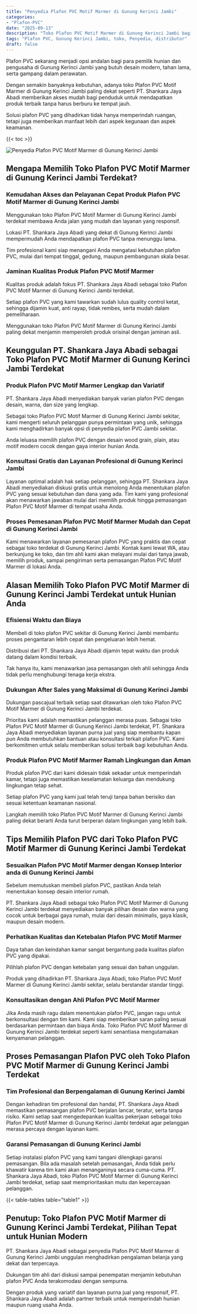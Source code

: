 ```yaml
---
title: "Penyedia Plafon PVC Motif Marmer di Gunung Kerinci Jambi"
categories: 
- "Plafon-PVC"
date: "2025-09-13"
description: "Toko Plafon PVC Motif Marmer di Gunung Kerinci Jambi bagi rumah, perkantoran, serta ritel. Produk berkualitas, pilihan motif, warna elegan, dengan servis pemasangan ditangani oleh teknisi berpengalaman dan garansi resmi!|Jasa distribusi Plafon PVC Motif Marmer di Gunung Kerinci Jambi untuk kebutuhan hunian, office, maupun gerai, beserta produk unggulan dan penempatan oleh tenaga ahli profesional serta garansi resmi.|Alternatif Plafon PVC Motif Marmer di Gunung Kerinci Jambi yang andal bagi tempat tinggal, office, serta gerai, dengan plafon unggulan dan pemasangan ditangani oleh teknisi profesional dan kepastian resmi.|Distribusi Plafon PVC Motif Marmer di Gunung Kerinci Jambi bagi rumah, perkantoran, serta gerai, beserta plafon unggulan dan instalasi dikerjakan oleh tenaga ahli profesional, disertai beserta kepastian resmi.}"
tags: "Plafon PVC, Gunung Kerinci Jambi, toko, Penyedia, distributor"
draft: false
---
```


Plafon PVC sekarang menjadi opsi andalan bagi para pemilik hunian dan pengusaha di Gunung Kerinci Jambi yang butuh desain modern, tahan lama, serta gampang dalam perawatan.

Dengan semakin banyaknya kebutuhan, adanya toko Plafon PVC Motif Marmer di Gunung Kerinci Jambi paling dekat seperti PT. Shankara Jaya Abadi memberikan akses mudah bagi penduduk untuk mendapatkan produk terbaik tanpa harus berburu ke tempat jauh.

Solusi plafon PVC yang dihadirkan tidak hanya memperindah ruangan, tetapi juga memberikan manfaat lebih dari aspek kegunaan dan aspek keamanan.

{{< toc >}}

![Penyedia Plafon PVC Motif Marmer di Gunung Kerinci Jambi](/images/Plafon-PVC/Penyedia-Plafon-PVC-Motif-Marmer-di-Gunung-Kerinci-Jambi.png)


## Mengapa Memilih Toko Plafon PVC Motif Marmer di Gunung Kerinci Jambi Terdekat?

### Kemudahan Akses dan Pelayanan Cepat Produk Plafon PVC Motif Marmer di Gunung Kerinci Jambi

Menggunakan toko Plafon PVC Motif Marmer di Gunung Kerinci Jambi terdekat membawa Anda jalan yang mudah dan layanan yang responsif.

Lokasi PT. Shankara Jaya Abadi yang dekat di Gunung Kerinci Jambi mempermudah Anda mendapatkan plafon PVC tanpa menunggu lama.

Tim profesional kami siap menangani Anda mengatasi kebutuhan plafon PVC, mulai dari tempat tinggal, gedung, maupun pembangunan skala besar.

### Jaminan Kualitas Produk Plafon PVC Motif Marmer

Kualitas produk adalah fokus PT. Shankara Jaya Abadi sebagai toko Plafon PVC Motif Marmer di Gunung Kerinci Jambi terdekat.

Setiap plafon PVC yang kami tawarkan sudah lulus quality control ketat, sehingga dijamin kuat, anti rayap, tidak rembes, serta mudah dalam pemeliharaan.

Menggunakan toko Plafon PVC Motif Marmer di Gunung Kerinci Jambi paling dekat menjamin memperoleh produk orisinal dengan jaminan asli.

## Keunggulan PT. Shankara Jaya Abadi sebagai Toko Plafon PVC Motif Marmer di Gunung Kerinci Jambi Terdekat

### Produk Plafon PVC Motif Marmer Lengkap dan Variatif

PT. Shankara Jaya Abadi menyediakan banyak varian plafon PVC dengan desain, warna, dan size yang lengkap.

Sebagai toko Plafon PVC Motif Marmer di Gunung Kerinci Jambi sekitar, kami mengerti seluruh pelanggan punya permintaan yang unik, sehingga kami menghadirkan banyak opsi di penyedia plafon PVC Jambi sekitar.

Anda leluasa memilih plafon PVC dengan desain wood grain, plain, atau motif modern cocok dengan gaya interior hunian Anda.

### Konsultasi Gratis dan Layanan Profesional di Gunung Kerinci Jambi

Layanan optimal adalah hak setiap pelanggan, sehingga PT. Shankara Jaya Abadi menyediakan diskusi gratis untuk menolong Anda menentukan plafon PVC yang sesuai kebutuhan dan dana yang ada. Tim kami yang profesional akan menawarkan jawaban mulai dari memilih produk hingga pemasangan Plafon PVC Motif Marmer di tempat usaha Anda.

### Proses Pemesanan Plafon PVC Motif Marmer Mudah dan Cepat di Gunung Kerinci Jambi

Kami menawarkan layanan pemesanan plafon PVC yang praktis dan cepat sebagai toko terdekat di Gunung Kerinci Jambi. Kontak kami lewat WA, atau berkunjung ke toko, dan tim ahli kami akan melayani mulai dari tanya jawab, memilih produk, sampai pengiriman serta pemasangan Plafon PVC Motif Marmer di lokasi Anda.

## Alasan Memilih Toko Plafon PVC Motif Marmer di Gunung Kerinci Jambi Terdekat untuk Hunian Anda

### Efisiensi Waktu dan Biaya

Membeli di toko plafon PVC sekitar di Gunung Kerinci Jambi membantu proses pengantaran lebih cepat dan pengeluaran lebih hemat.

Distribusi dari PT. Shankara Jaya Abadi dijamin tepat waktu dan produk datang dalam kondisi terbaik.

Tak hanya itu, kami menawarkan jasa pemasangan oleh ahli sehingga Anda tidak perlu menghubungi tenaga kerja ekstra.

### Dukungan After Sales yang Maksimal di Gunung Kerinci Jambi

Dukungan pascajual terbaik setiap saat ditawarkan oleh toko Plafon PVC Motif Marmer di Gunung Kerinci Jambi terdekat.

Prioritas kami adalah memastikan pelanggan merasa puas. Sebagai toko Plafon PVC Motif Marmer di Gunung Kerinci Jambi terdekat, PT. Shankara Jaya Abadi menyediakan layanan purna jual yang siap membantu kapan pun Anda membutuhkan bantuan atau konsultasi terkait plafon PVC. Kami berkomitmen untuk selalu memberikan solusi terbaik bagi kebutuhan Anda.

### Produk Plafon PVC Motif Marmer Ramah Lingkungan dan Aman

Produk plafon PVC dari kami didesain tidak sekadar untuk memperindah kamar, tetapi juga memastikan keselamatan keluarga dan mendukung lingkungan tetap sehat.

Setiap plafon PVC yang kami jual telah teruji tanpa bahan berisiko dan sesuai ketentuan keamanan nasional.

Langkah memilih toko Plafon PVC Motif Marmer di Gunung Kerinci Jambi paling dekat berarti Anda turut berperan dalam lingkungan yang lebih baik.

## Tips Memilih Plafon PVC dari Toko Plafon PVC Motif Marmer di Gunung Kerinci Jambi Terdekat

### Sesuaikan Plafon PVC Motif Marmer dengan Konsep Interior anda di Gunung Kerinci Jambi

Sebelum memutuskan membeli plafon PVC, pastikan Anda telah menentukan konsep desain interior rumah.

PT. Shankara Jaya Abadi sebagai toko Plafon PVC Motif Marmer di Gunung Kerinci Jambi terdekat menyediakan banyak pilihan desain dan warna yang cocok untuk berbagai gaya rumah, mulai dari desain minimalis, gaya klasik, maupun desain modern.

### Perhatikan Kualitas dan Ketebalan Plafon PVC Motif Marmer

Daya tahan dan keindahan kamar sangat bergantung pada kualitas plafon PVC yang dipakai.

Pilihlah plafon PVC dengan ketebalan yang sesuai dan bahan unggulan.

Produk yang dihadirkan PT. Shankara Jaya Abadi, toko Plafon PVC Motif Marmer di Gunung Kerinci Jambi sekitar, selalu berstandar standar tinggi.

### Konsultasikan dengan Ahli Plafon PVC Motif Marmer

Jika Anda masih ragu dalam menentukan plafon PVC, jangan ragu untuk berkonsultasi dengan tim kami. Kami siap memberikan saran paling sesuai berdasarkan permintaan dan biaya Anda. Toko Plafon PVC Motif Marmer di Gunung Kerinci Jambi terdekat seperti kami senantiasa mengutamakan kenyamanan pelanggan.

## Proses Pemasangan Plafon PVC oleh Toko Plafon PVC Motif Marmer di Gunung Kerinci Jambi Terdekat

### Tim Profesional dan Berpengalaman di Gunung Kerinci Jambi

Dengan kehadiran tim profesional dan handal, PT. Shankara Jaya Abadi memastikan pemasangan plafon PVC berjalan lancar, teratur, serta tanpa risiko. Kami setiap saat mengedepankan kualitas pekerjaan sebagai toko Plafon PVC Motif Marmer di Gunung Kerinci Jambi terdekat agar pelanggan merasa percaya dengan layanan kami.

### Garansi Pemasangan di Gunung Kerinci Jambi

Setiap instalasi plafon PVC yang kami tangani dilengkapi garansi pemasangan. Bila ada masalah setelah pemasangan, Anda tidak perlu khawatir karena tim kami akan menanganinya secara cuma-cuma. PT. Shankara Jaya Abadi, toko Plafon PVC Motif Marmer di Gunung Kerinci Jambi terdekat, setiap saat memprioritaskan mutu dan kepercayaan pelanggan.

{{< table-tables table="table1" >}}

## Penutup: Toko Plafon PVC Motif Marmer di Gunung Kerinci Jambi Terdekat, Pilihan Tepat untuk Hunian Modern

PT. Shankara Jaya Abadi sebagai penyedia Plafon PVC Motif Marmer di Gunung Kerinci Jambi unggulan menghadirkan pengalaman belanja yang dekat dan terpercaya.

Dukungan tim ahli dari diskusi sampai penempatan menjamin kebutuhan plafon PVC Anda terakomodasi dengan sempurna.

Dengan produk yang variatif dan layanan purna jual yang responsif, PT. Shankara Jaya Abadi adalah partner terbaik untuk memperindah hunian maupun ruang usaha Anda.